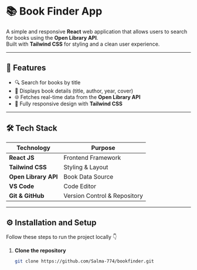 # 📚 Book Finder App

A simple and responsive **React** web application that allows users to search for books using the **Open Library API**.  
Built with **Tailwind CSS** for styling and a clean user experience.

---

## 🚀 Features

- 🔍 Search for books by title  
- 📖 Displays book details (title, author, year, cover)  
- 🌐 Fetches real-time data from the **Open Library API**  
- 📱 Fully responsive design with **Tailwind CSS**

---

## 🛠️ Tech Stack

| Technology | Purpose |
|-------------|----------|
| **React JS** | Frontend Framework |
| **Tailwind CSS** | Styling & Layout |
| **Open Library API** | Book Data Source |
| **VS Code** | Code Editor |
| **Git & GitHub** | Version Control & Repository |

---

## ⚙️ Installation and Setup

Follow these steps to run the project locally 👇

1. **Clone the repository**
   ```bash
   git clone https://github.com/Salma-774/bookfinder.git

